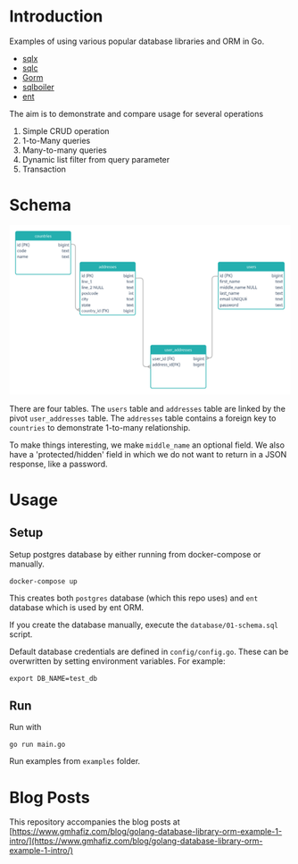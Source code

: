 #  Introduction

Examples of using various popular database libraries and ORM in Go.

 - [sqlx](https://jmoiron.github.io/sqlx/)
 - [sqlc](https://docs.sqlc.dev)
 - [Gorm](https://github.com/go-gorm/gorm)
 - [sqlboiler](https://github.com/volatiletech/sqlboiler)
 - [ent](https://entgo.io/docs/getting-started)

The aim is to demonstrate and compare usage for several operations

 1. Simple CRUD operation
 2. 1-to-Many queries
 3. Many-to-many queries
 4. Dynamic list filter from query parameter 
 5. Transaction

# Schema

![Database](db.png)

There are four tables. The `users` table and `addresses` table are linked by the pivot `user_addresses` table. The `addresses` table contains a foreign key to `countries` to demonstrate 1-to-many relationship.

To make things interesting, we make `middle_name` an optional field. We also have a 'protected/hidden' field in which we do not want to return in a JSON response, like a password.


# Usage

## Setup

Setup postgres database by either running from docker-compose or manually.

    docker-compose up 

This creates both `postgres` database (which this repo uses) and `ent` database which is used by ent ORM.

If you create the database manually, execute the `database/01-schema.sql` script.

Default database credentials are defined in `config/config.go`. These can be overwritten by setting environment variables. For example:

    export DB_NAME=test_db

## Run

Run with

    go run main.go


Run examples from `examples` folder.

# Blog Posts

This repository accompanies the blog posts at [https://www.gmhafiz.com/blog/golang-database-library-orm-example-1-intro/](https://www.gmhafiz.com/blog/golang-database-library-orm-example-1-intro/)